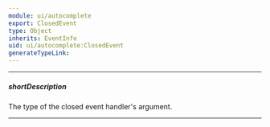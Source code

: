 ```yaml
---
module: ui/autocomplete
export: ClosedEvent
type: Object
inherits: EventInfo
uid: ui/autocomplete:ClosedEvent
generateTypeLink: 
---
```

---
##### shortDescription
The type of the closed event handler's argument.

---
<!-- Description goes here -->